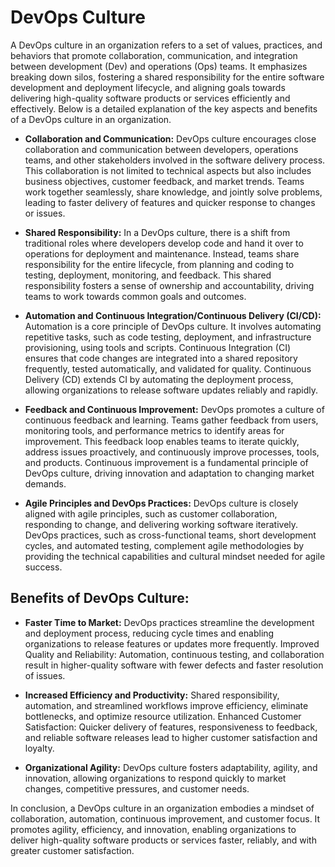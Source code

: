 #	DevOps Culture
A DevOps culture in an organization refers to a set of values, practices, and behaviors that promote collaboration, communication, and integration between development (Dev) and operations (Ops) teams. It emphasizes breaking down silos, fostering a shared responsibility for the entire software development and deployment lifecycle, and aligning goals towards delivering high-quality software products or services efficiently and effectively. Below is a detailed explanation of the key aspects and benefits of a DevOps culture in an organization.

-	**Collaboration and Communication:**
DevOps culture encourages close collaboration and communication between developers, operations teams, and other stakeholders involved in the software delivery process. This collaboration is not limited to technical aspects but also includes business objectives, customer feedback, and market trends. Teams work together seamlessly, share knowledge, and jointly solve problems, leading to faster delivery of features and quicker response to changes or issues.

-	**Shared Responsibility:**
In a DevOps culture, there is a shift from traditional roles where developers develop code and hand it over to operations for deployment and maintenance. Instead, teams share responsibility for the entire lifecycle, from planning and coding to testing, deployment, monitoring, and feedback. This shared responsibility fosters a sense of ownership and accountability, driving teams to work towards common goals and outcomes.

-	**Automation and Continuous Integration/Continuous Delivery (CI/CD):**
Automation is a core principle of DevOps culture. It involves automating repetitive tasks, such as code testing, deployment, and infrastructure provisioning, using tools and scripts. Continuous Integration (CI) ensures that code changes are integrated into a shared repository frequently, tested automatically, and validated for quality. Continuous Delivery (CD) extends CI by automating the deployment process, allowing organizations to release software updates reliably and rapidly.

-	**Feedback and Continuous Improvement:**
DevOps promotes a culture of continuous feedback and learning. Teams gather feedback from users, monitoring tools, and performance metrics to identify areas for improvement. This feedback loop enables teams to iterate quickly, address issues proactively, and continuously improve processes, tools, and products. Continuous improvement is a fundamental principle of DevOps culture, driving innovation and adaptation to changing market demands.

-	**Agile Principles and DevOps Practices:**
DevOps culture is closely aligned with agile principles, such as customer collaboration, responding to change, and delivering working software iteratively. DevOps practices, such as cross-functional teams, short development cycles, and automated testing, complement agile methodologies by providing the technical capabilities and cultural mindset needed for agile success.

##	Benefits of DevOps Culture:
-	**Faster Time to Market:** DevOps practices streamline the development and deployment process, reducing cycle times and enabling organizations to release features or updates more frequently.
Improved Quality and Reliability: Automation, continuous testing, and collaboration result in higher-quality software with fewer defects and faster resolution of issues.

-	**Increased Efficiency and Productivity:** Shared responsibility, automation, and streamlined workflows improve efficiency, eliminate bottlenecks, and optimize resource utilization.
Enhanced Customer Satisfaction: Quicker delivery of features, responsiveness to feedback, and reliable software releases lead to higher customer satisfaction and loyalty.
-	**Organizational Agility:** DevOps culture fosters adaptability, agility, and innovation, allowing organizations to respond quickly to market changes, competitive pressures, and customer needs.

In conclusion, a DevOps culture in an organization embodies a mindset of collaboration, automation, continuous improvement, and customer focus. It promotes agility, efficiency, and innovation, enabling organizations to deliver high-quality software products or services faster, reliably, and with greater customer satisfaction.







